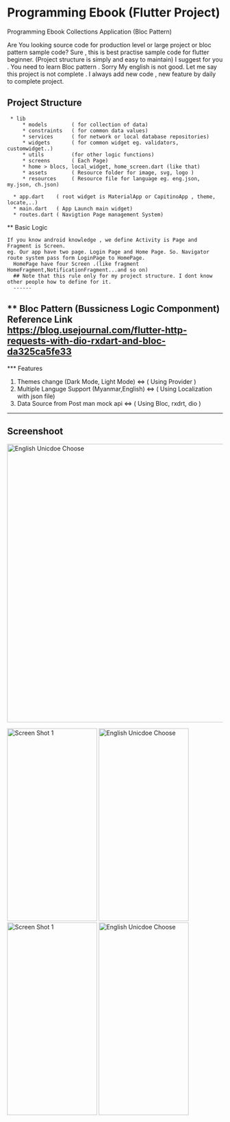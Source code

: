# Programming Ebook (Flutter Project)

Programming Ebook Collections Application (Bloc Pattern)

Are You looking source code for production level or large project or bloc pattern sample code? 
Sure , this is best practise sample code for flutter beginner. (Project structure is simply and easy to maintain)
I suggest for you . You need to learn Bloc pattern . Sorry My english is not good.
Let me say this project is not complete . I always add new code , new feature by daily to complete project.

Project Structure
--------

     * lib
         * models        ( for collection of data)
         * constraints   ( for common data values)
         * services      ( for network or local database repositories)
         * widgets       ( for common widget eg. validators, customwidget..)
         * utils         (for other logic functions)
         * screens       ( Each Page)
         * home > blocs, local_widget, home_screen.dart (like that)
         * assets        ( Resource folder for image, svg, logo )
         * resources     ( Resource file for language eg. eng.json, my.json, ch.json)
         
      * app.dart    ( root widget is MaterialApp or CapitinoApp , theme, locate,..)
      * main.dart   ( App Launch main widget)
      * routes.dart ( Navigtion Page management System)
  
  
 ** Basic Logic
 
    If you know android knowledge , we define Activity is Page and Fragment is Screen.
    eg. Our app have two page. Login Page and Home Page. So. Navigator route system pass form LoginPage to HomePage.
      HomePage have four Screen .(like fragment HomeFragment,NotificationFragment...and so on)
      ## Note that this rule only for my project structure. I dont know other people how to define for it.
      ------
  
    
    
 ** Bloc Pattern (Bussicness Logic Componment)
 Reference Link   https://blog.usejournal.com/flutter-http-requests-with-dio-rxdart-and-bloc-da325ca5fe33
 ----
 
 *** Features
 1. Themes change (Dark Mode, Light Mode)          <=>   ( Using Provider )
 2. Multiple Languge Support (Myanmar,English)     <=>   ( Using Localization with json file)
 3. Data Source from Post man mock api             <=>   ( Using Bloc, rxdrt, dio )
 ----
  
Screenshoot
--------
  <img alt="English Unicdoe Choose" src="https://github.com/dev-mgkaung/Knowledge-NoteList/blob/gh-page/maxresdefault.jpg" width=1000 height=650 />
  
  <img alt="Screen Shot 1" src="https://github.com/dev-mgkaung/Knowledge-NoteList/blob/gh-page/one.jpg" width=210 height=450 />  <img alt="English Unicdoe Choose" src="https://github.com/dev-mgkaung/Knowledge-NoteList/blob/gh-page/two.jpg" width=210 height=450 /> <img alt="Screen Shot 1" src="https://github.com/dev-mgkaung/Knowledge-NoteList/blob/gh-page/three.jpg" width=210 height=450 />  <img alt="English Unicdoe Choose" src="https://github.com/dev-mgkaung/Knowledge-NoteList/blob/gh-page/five.jpg" width=210 height=450 />

